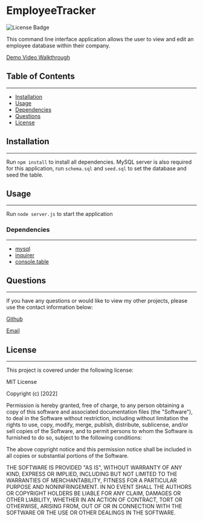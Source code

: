 # EmployeeTracker
![License Badge](https://img.shields.io/badge/License-MIT-informational?logoColor=white&color=1CA2F1)

This command line interface application allows the user to view and edit an employee database within their company. 

<a href="https://drive.google.com/file/d/1sSYr1uJa2AGRzgQINKx8EsoeWwoHGBvP/view">Demo Video Walkthrough</a>

## Table of Contents
---
  - [Installation](#installation)
  - [Usage](#usage)
  - [Dependencies](#dependencies)
  - [Questions](#questions)
  - [License](#license)
 
## Installation
---
Run ```npm install``` to install all dependencies. MySQL server is also required for this application, run ```schema.sql``` and ```seed.sql``` to set the database and seed the table.  

## Usage
---
Run ```node server.js``` to start the application

### Dependencies
---
- [mysql](https://www.npmjs.com/package/mysql)
- [inquirer](https://www.npmjs.com/package/inquirer)
- [console.table](https://www.npmjs.com/package/console.table) 

## Questions
---
If you have any questions or would like to view my other projects, please use the contact information below:

<a href="https://github.com/parisa-ostovari">Github</a>

<a href="mailto:parisaostovari@gmail.com">Email</a> 

## License
---
This project is covered under the following license:

MIT License

Copyright (c) [2022]

Permission is hereby granted, free of charge, to any person obtaining a copy
of this software and associated documentation files (the "Software"), to deal
in the Software without restriction, including without limitation the rights
to use, copy, modify, merge, publish, distribute, sublicense, and/or sell
copies of the Software, and to permit persons to whom the Software is
furnished to do so, subject to the following conditions:

The above copyright notice and this permission notice shall be included in all
copies or substantial portions of the Software.

THE SOFTWARE IS PROVIDED "AS IS", WITHOUT WARRANTY OF ANY KIND, EXPRESS OR
IMPLIED, INCLUDING BUT NOT LIMITED TO THE WARRANTIES OF MERCHANTABILITY,
FITNESS FOR A PARTICULAR PURPOSE AND NONINFRINGEMENT. IN NO EVENT SHALL THE
AUTHORS OR COPYRIGHT HOLDERS BE LIABLE FOR ANY CLAIM, DAMAGES OR OTHER
LIABILITY, WHETHER IN AN ACTION OF CONTRACT, TORT OR OTHERWISE, ARISING FROM,
OUT OF OR IN CONNECTION WITH THE SOFTWARE OR THE USE OR OTHER DEALINGS IN THE
SOFTWARE.